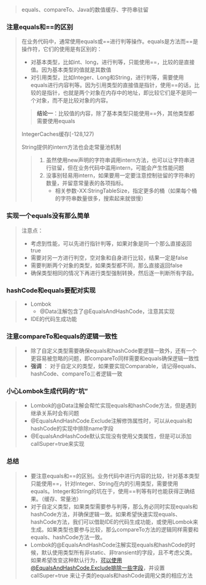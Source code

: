 > equals、compareTo、Java的数值缓存、字符串驻留

### 注意equals和==的区别

> 在业务代码中，通常使用equals或==进行判等操作。equals是方法而==是操作符，它们的使用是有区别的：
>
> - 对基本类型，比如int、long，进行判等，只能使用==，比较的是直接值。因为基本类型的值就是其数值
> - 对引用类型，比如Integer、Long和String，进行判等，需要使用equals进行内容判等。因为引用类型的直接值是指针，使用==的话，比较的是指针，也就是两个对象在内存中的地址，即比较它们是不是同一个对象，而不是比较对象的内容。
>
> > **结论一**：比较值的内容，除了基本类型只能使用==外，其他类型都需要使用equals
>
> IntegerCaches缓存[-128,127)
>
> String提供的intern方法也会走常量池机制
>
> > 1. 虽然使用new声明的字符串调用intern方法，也可以让字符串进行驻留，但在业务代码中滥用intern，可能会产生性能问题
> > 2. 没事别轻易用intern，如果要用一定要注意控制驻留的字符串的数量，并留意常量表的各项指标。
> >    - 相关参数-XX:StringTableSize，指定更多的桶（如果每个桶的字符串数量很多，搜索起来就很慢）

### 实现一个equals没有那么简单

> 注意点：
>
> - 考虑到性能，可以先进行指针判等，如果对象是同一个那么直接返回true
> - 需要对另一方进行判空，空对象和自身进行比较，结果一定是false
> - 需要判断两个对象的类型，如果类型都不同，那么直接返回false
> - 确保类型相同的情况下再进行类型强制转换，然后逐一判断所有字段。

### hashCode和equals要配对实现

> - Lombok
>   - @Data注解包含了@EqualsAndHashCode，注意其实现
> - IDE的代码生成功能

### 注意compareTo和equals的逻辑一致性

> - 除了自定义类型需要确保equals和hashCode要逻辑一致外，还有一个更容易被忽略的问题，即compareTo同样需要和equals确保逻辑一致性
> - **强调** ： 对于自定义的类型，如果要实现Comparable，请记得equals、hashCode、compareTo三者逻辑一致

### 小心Lombok生成代码的“坑”

> - Lombok的@Data注解会帮忙实现equals和hashCode方法，但是遇到继承关系时会有问题
> - @EqualsAndHashCode.Exclude注解修饰属性时，可以从equals和hashCode的实现中排除name字段
> - @EqualsAndHashCode默认实现没有使用父类属性，但是可以添加callSuper=true来实现

### 总结

> - 要注意equals和==的区别。业务代码中进行内容的比较，针对基本类型只能使用==，针对Integer、String在内的引用类型，需要使用equals。Integer和String的坑在于，使用==判等有时也能获得正确结果。（缓存、常量池）
> - 对于自定义类型，如果类型需要参与判等，那么务必同时实现equals和hashCode方法，并确保逻辑一致。如果希望快速实现equals、hashCode方法，我们可以借助IDE的代码生成功能，或使用Lombok来生成。如果类型也要参与比较，那么compareTo方法的逻辑同样需要和equals、hashCode方法一致。
> - Lombok的@EqualsAndHashCode注解实现equals和hashCode的时候，默认使用类型所有非static、非transient的字段，且不考虑父类。如果希望改变这种默认行为，可以使用@EqualsAndHashCode.Exclude排除一些字段，并设置callSuper=true 来让子类的equals和hashCode调用父类的相应方法